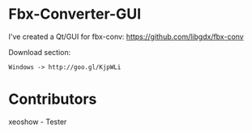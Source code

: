 Fbx-Converter-GUI
=================

I've created a Qt/GUI for fbx-conv:
https://github.com/libgdx/fbx-conv
  
Download section:

    Windows -> http://goo.gl/KjpWLi

Contributors
=============

xeoshow - Tester
